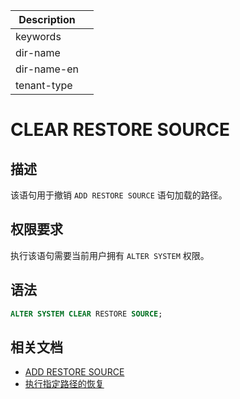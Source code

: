 | Description   |                 |
|---------------|-----------------|
| keywords      |                 |
| dir-name      |                 |
| dir-name-en   |                 |
| tenant-type   |                 |

# CLEAR RESTORE SOURCE

## 描述

该语句用于撤销 `ADD RESTORE SOURCE` 语句加载的路径。

## 权限要求

执行该语句需要当前用户拥有 `ALTER SYSTEM` 权限。

## 语法

```sql
ALTER SYSTEM CLEAR RESTORE SOURCE;
```

## 相关文档

* [ADD RESTORE SOURCE](120.add-restore-source.md)
* [执行指定路径的恢复](链接待添加)
